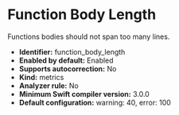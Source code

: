 # Function Body Length

Functions bodies should not span too many lines.

* **Identifier:** function_body_length
* **Enabled by default:** Enabled
* **Supports autocorrection:** No
* **Kind:** metrics
* **Analyzer rule:** No
* **Minimum Swift compiler version:** 3.0.0
* **Default configuration:** warning: 40, error: 100
